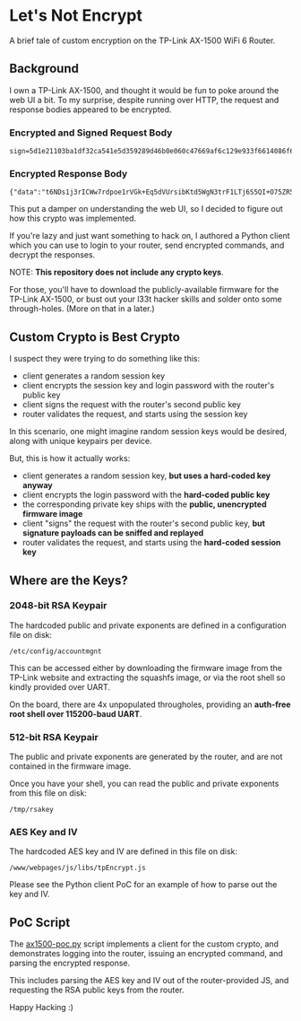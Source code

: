 # Let's Not Encrypt

A brief tale of custom encryption on the TP-Link AX-1500 WiFi 6 Router.

## Background

I own a TP-Link AX-1500, and thought it would be fun to poke around the web UI a bit. To my surprise, despite running over HTTP, the request and response bodies appeared to be encrypted.

### Encrypted and Signed Request Body

```
sign=5d1e21103ba1df32ca541e5d359289d46b0e060c47669af6c129e933f6614086f61ed87cc627159d165a9153ab4c0963e34ae95bb31dbbaade202c65cb9ef818&data=wsouR8JC%2FEdXO8kYEJFiZsfO8tfxyY%2BS3rg9h7MbUh9Il9NgjmlDhXfwSApzaxkFzHbStjxQFkG27eosqqYyx4WOwLGTFfTvn%2FRPpspuvil7eN4%2Bp5v9cwY4Oq92RoPr
```

### Encrypted Response Body

```
{"data":"t6NDs1j3rICWw7rdpoe1rVGk+Eq5dVUrsibKtd5WgN3trF1LTj6S5QI+O75ZR5L/oy0C7gRrNmUP/9cp6tdK898KlQAwuaYruTBo5TH1MrN6pTVoCn764xveGPVRPov8JXk6ZPT2TnEY8J0JdKTKlWQg7NSKGA+Uf86IdA7+nlnWbxvdsdNx97oVt6DvxgpO"}
```

This put a damper on understanding the web UI, so I decided to figure out how this crypto was implemented. 

If you're lazy and just want something to hack on, I authored a Python client which you can use to login to your router, send encrypted commands, and decrypt the responses.

NOTE: **This repository does not include any crypto keys**.

For those, you'll have to download the publicly-available firmware for the TP-Link AX-1500, or bust out your l33t hacker skills and solder onto some through-holes. (More on that in a later.)

## Custom Crypto is Best Crypto

I suspect they were trying to do something like this:

- client generates a random session key
- client encrypts the session key and login password with the router's public key
- client signs the request with the router's second public key
- router validates the request, and starts using the session key

In this scenario, one might imagine random session keys would be desired, along with unique keypairs per device.

But, this is how it actually works:

- client generates a random session key, **but uses a hard-coded key anyway**
- client encrypts the login password with the **hard-coded public key**
- the corresponding private key ships with the **public, unencrypted firmware image**
- client "signs" the request with the router's second public key, **but signature payloads can be sniffed and replayed**
- router validates the request, and starts using the **hard-coded session key**

## Where are the Keys?

### 2048-bit RSA Keypair

The hardcoded public and private exponents are defined in a configuration file on disk:

```
/etc/config/accountmgnt 
```

This can be accessed either by downloading the firmware image from the TP-Link website and extracting the squashfs image, or via the root shell so kindly provided over UART.

On the board, there are 4x unpopulated througholes, providing an **auth-free root shell over 115200-baud UART**.

### 512-bit RSA Keypair

The public and private exponents are generated by the router, and are not contained in the firmware image. 

Once you have your shell, you can read the public and private exponents from this file on disk:

```
/tmp/rsakey
```

### AES Key and IV

The hardcoded AES key and IV are defined in this file on disk:

```
/www/webpages/js/libs/tpEncrypt.js
```

Please see the Python client PoC for an example of how to parse out the key and IV.

## PoC Script

The [ax1500-poc.py](ax1500-poc.py) script implements a client for the custom crypto, and demonstrates logging into the router, issuing an encrypted command, and parsing the encrypted response.

This includes parsing the AES key and IV out of the router-provided JS, and requesting the RSA public keys from the router.

Happy Hacking :) 